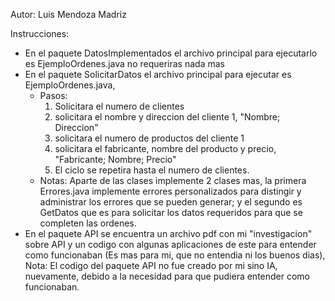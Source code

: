 Autor: Luis Mendoza Madriz

Instrucciones:
- En el paquete DatosImplementados el archivo principal para ejecutarlo es EjemploOrdenes.java no requeriras nada mas
- En el paquete SolicitarDatos el archivo principal para ejecutar es EjemploOrdenes.java,
   - Pasos:
     1) Solicitara el numero de clientes
     2) solicitara el nombre y direccion del cliente 1, "Nombre; Direccion"
     3) solicitara el numero de productos del cliente 1
     4) solicitara el fabricante, nombre del producto y precio, "Fabricante; Nombre; Precio"
     5) El ciclo se repetira hasta el numero de clientes.
   - Notas: Aparte de las clases implemente 2 clases mas, la primera Errores.java implemente errores personalizados para distingir
           y administrar los errores que se pueden generar; y el segundo es GetDatos que es para solicitar los datos requeridos para
           que se completen las ordenes.
- En el paquete API se encuentra un archivo pdf con mi "investigacion" sobre API y un codigo con algunas aplicaciones de este
  para entender como funcionaban (Es mas para mi, que no entendia ni los buenos dias), Nota: El codigo del paquete API no fue creado por mi
  sino IA, nuevamente, debido a la necesidad para que pudiera entender como funcionaban.
